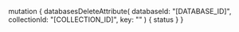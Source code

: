 mutation {
    databasesDeleteAttribute(
        databaseId: "[DATABASE_ID]",
        collectionId: "[COLLECTION_ID]",
        key: ""
    ) {
        status
    }
}